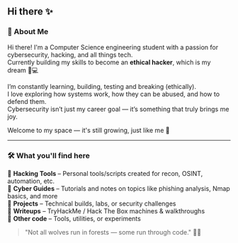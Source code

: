 ## Hi there ✨

### 🐾 About Me

Hi there! I'm a Computer Science engineering student with a passion for cybersecurity, hacking, and all things tech.  
Currently building my skills to become an **ethical hacker**, which is my dream 🌟💻 

I’m constantly learning, building, testing and breaking (ethically).  
I love exploring how systems work, how they can be abused, and how to defend them.   
Cybersecurity isn’t just my career goal — it’s something that truly brings me joy.

Welcome to my space — it's still growing, just like me 🚀

---

### 🛠️ What you'll find here

📁 **Hacking Tools** – Personal tools/scripts created for recon, OSINT, automation, etc.  
📁 **Cyber Guides** – Tutorials and notes on topics like phishing analysis, Nmap basics, and more  
📁 **Projects** – Technical builds, labs, or security challenges  
📁 **Writeups** – TryHackMe / Hack The Box machines & walkthroughs  
📁 **Other code** – Tools, utilities, or experiments

> "Not all wolves run in forests — some run through code." 🐺💙



